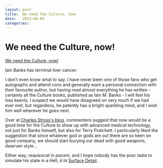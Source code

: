 ```yaml
---
layout: post
title:  We need the Culture, now! 
date:   2013-04-04 
categories:   
---
```


# We need the Culture, now!


[We need the Culture, now!](http://www.iain-banks.net/2013/04/03/a-personal-statement-from-iain-banks/)

Iain Banks has terminal liver cancer.

I don't even know what to say. I have never been one of those fans who get autographs and attend cons and generally want a personal connection with their favourite author, but having read almost everything he has written - certainly all the Culture books, published as Iain *M.* Banks - I will feel his loss keenly. I suspect we would have disagreed on very much if we had ever met, but regardless, he patently has a bright sparkling mind, and I wish him well wherever he goes next.

Over at [Charles Stross's blog](http://www.antipope.org/charlie/blog-static/2013/04/no-words.html), commenters suggest that now would be a good time for the Culture to show up with advanced medical technology, not just for Banks himself, but also for Terry Pratchett. I particularly liked the suggestion that since whatever god or gods are out there are so keen on good company, we should start burying our dead with good weapons, dwarven style…

Either way, *requiescat in pacem*, and I hope nobody has the poor taste to simulate his state in a Hell, *à la* [Surface Detail](https://en.wikipedia.org/wiki/Surface_Detail).

